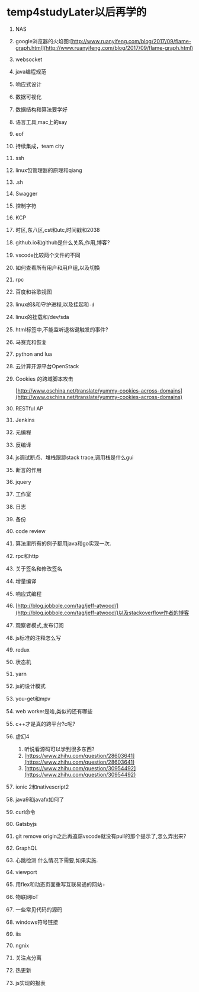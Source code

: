 # temp4studyLater以后再学的
1. NAS
1. google浏览器的火焰图:[http://www.ruanyifeng.com/blog/2017/09/flame-graph.html](http://www.ruanyifeng.com/blog/2017/09/flame-graph.html)
2. websocket
3. java编程规范
4. 响应式设计
5. 数据可视化
6. 数据结构和算法要学好
7. 语言工具,mac上的say
9. eof
10. 持续集成，team city
11. ssh
12. linux包管理器的原理和qiang
13. .sh
15. Swagger
16. 控制字符
17. KCP
18. 时区,东八区,cst和utc,时间戳和2038
19. github.io和github是什么关系,作用,博客?
20. vscode比较两个文件的不同
21. 如何查看所有用户和用户组,以及切换
22. rpc
23. 百度和谷歌视图
24. linux的&和守护进程,以及挂起和`-d`
25. linux的挂载和/dev/sda
26. html标签中,不能监听退格键触发的事件?
27. 马赛克和恢复
28. python and lua
29. 云计算开源平台OpenStack
30. Cookies 的跨域脚本攻击

    [http://www.oschina.net/translate/yummy-cookies-across-domains](http://www.oschina.net/translate/yummy-cookies-across-domains)

31. RESTful AP
32. Jenkins
33. 元编程
34. 反编译
35. js调试断点、堆栈跟踪stack trace,调用栈是什么gui
36. 断言的作用
37. jquery
38. 工作室
39. 日志
40. 备份
41. code review
42. 算法里所有的例子都用java和go实现一次.
43. rpc和http
44. 关于签名和修改签名
45. 增量编译
46. 响应式编程
47. [http://blog.jobbole.com/tag/jeff-atwood/](http://blog.jobbole.com/tag/jeff-atwood/)以及stackoverflow作者的博客
48. 观察者模式,发布订阅
49. js标准的注释怎么写
50. redux
51. 状态机
52. yarn
53. js的设计模式
54. you-get和mpv
55. web worker是啥,类似的还有哪些
56. c++才是真的跨平台?c呢?
57. 虚幻4
    1. 听说看源码可以学到很多东西?
    2. [https://www.zhihu.com/question/28603641](https://www.zhihu.com/question/28603641)
    3. [https://www.zhihu.com/question/30954492](https://www.zhihu.com/question/30954492)
58. ionic 2和nativescript2
59. java9和javafx如何了
60. curl命令
61. Gatsbyjs
62. git remove origin之后再追踪vscode就没有pull的那个提示了,怎么弄出来?
63. GraphQL
64. 心跳检测
    什么情况下需要,如果实施.
65. viewport
66. 用flex和动态页面重写互联易通的网站+
67. 物联网IoT
68. 一些常见代码的源码
69. windows符号链接
69. iis
70. ngnix
71. 关注点分离
72. 热更新
73. js实现的报表
